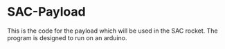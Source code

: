 # SAC-Payload

This is the code for the payload which will be used in the SAC rocket. The program is designed to run on an arduino.
